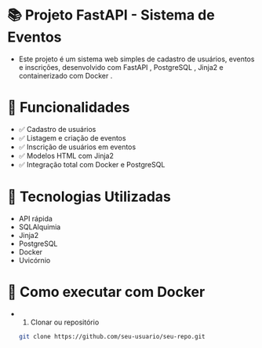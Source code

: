 # 📚 Projeto FastAPI - Sistema de Eventos
- Este projeto é um sistema web simples de cadastro de usuários, eventos e inscrições, desenvolvido com FastAPI , PostgreSQL , Jinja2 e containerizado com Docker .

# 🚀 Funcionalidades
- ✅ Cadastro de usuários
- ✅ Listagem e criação de eventos
- ✅ Inscrição de usuários em eventos
- ✅ Modelos HTML com Jinja2
- ✅ Integração total com Docker e PostgreSQL

# 🧰 Tecnologias Utilizadas
- API rápida
- SQLAlquimia
- Jinja2
- PostgreSQL
- Docker
- Uvicórnio
  
# 🐳 Como executar com Docker
- 1. Clonar ou repositório

   ```bash
   git clone https://github.com/seu-usuario/seu-repo.git
   ```
